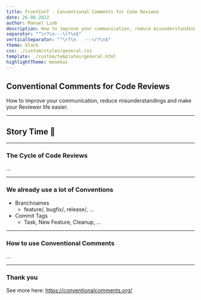 ```yaml
---
title: FrontConf - Conventional Comments for Code Reviews
date: 26.08.2022
author: Manuel Lieb
description: How to improve your communication, reduce misunderstandings and make your Reviewer life easier.
separator: "^\r?\n---\r?\n$"
verticalSeparator: "^\r?\n   ---\r?\n$"
theme: black
css: ./custom/styles/general.css
template: ./custom/templates/general.html
highlightTheme: monokai
---
```


## Conventional Comments for Code Reviews

How to improve your communication, reduce misunderstandings and make your Reviewer life easier.

---

## Story Time 🔮

---

### The Cycle of Code Reviews

...

---

### We already use a lot of Conventions

- Branchnames
    - feature/, bugfix/, release/, ...
- Commit Tags
	- Task, New Feature, Cleanup, ...

---

### How to use Conventional Comments

...

---

### Thank you

See more here: https://conventionalcomments.org/
